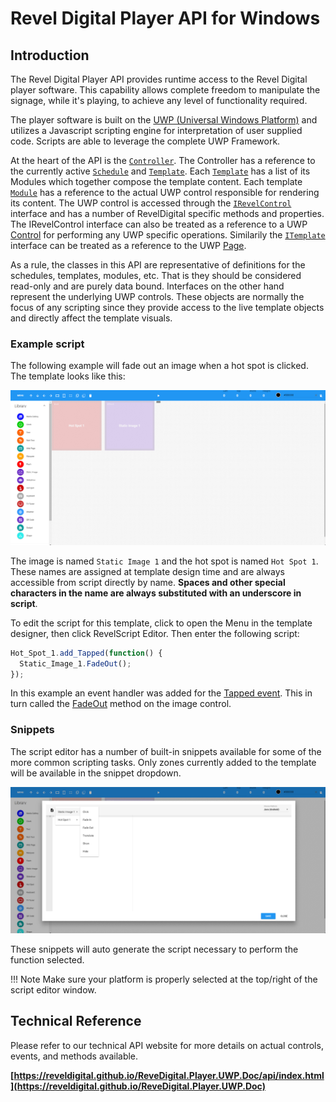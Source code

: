 Revel Digital Player API for Windows
====================================

## Introduction

The Revel Digital Player API provides runtime access to the Revel Digital player software. This capability allows complete freedom to manipulate the signage, while it's playing, to
achieve any level of functionality required.

The player software is built on the [UWP (Universal Windows Platform)](https://docs.microsoft.com/en-us/windows/uwp/) and utilizes a Javascript scripting engine for interpretation of user supplied code.
Scripts are able to leverage the complete UWP Framework.

At the heart of the API is the [`Controller`](https://reveldigital.github.io/ReveDigital.Player.UWP.Doc/api/RevelDigital.Player.RevelScript.IController.html).
The Controller has a reference to the currently active [`Schedule`](https://reveldigital.github.io/ReveDigital.Player.UWP.Doc/api/RevelDigital.Player.RevelScript.Schedule.html) and
[`Template`](https://reveldigital.github.io/ReveDigital.Player.UWP.Doc/api/RevelDigital.Player.RevelScript.Template.html).
Each [`Template`](https://reveldigital.github.io/ReveDigital.Player.UWP.Doc/api/RevelDigital.Player.RevelScript.Template.html) has a list of its Modules which together compose the template content.
Each template [`Module`](https://reveldigital.github.io/ReveDigital.Player.UWP.Doc/api/RevelDigital.Player.RevelScript.Module.html)
has a reference to the actual UWP control responsible for rendering its content.
The UWP control is accessed through the [`IRevelControl`](https://reveldigital.github.io/ReveDigital.Player.UWP.Doc/api/RevelDigital.Player.RevelScript.IRevelControl.html)
interface and has a number of RevelDigital specific methods and properties.
The IRevelControl interface can also be treated as a reference to a UWP [Control](https://docs.microsoft.com/en-us/uwp/api/windows.ui.xaml.controls.control)
for performing any UWP specific operations. Similarily the [`ITemplate`](https://reveldigital.github.io/ReveDigital.Player.UWP.Doc/api/RevelDigital.Player.RevelScript.ITemplate.html)
interface can be treated as a reference to the UWP [Page](https://docs.microsoft.com/en-us/uwp/api/windows.ui.xaml.controls.page).

As a rule, the classes in this API are representative of definitions for the schedules, templates, modules, etc.
That is they should be considered read-only and are purely data bound. Interfaces on the other hand represent the underlying UWP controls.
These objects are normally the focus of any scripting since they provide access to the live template objects and directly affect the template visuals.

### Example script

The following example will fade out an image when a hot spot is clicked. The template looks like this:

![template](/img/script-example-1.png)

The image is named `Static Image 1` and the hot spot is named `Hot Spot 1`.
These names are assigned at template design time and are always accessible from script directly by name.
**Spaces and other special characters in the name are always substituted with an underscore in script**.

To edit the script for this template, click to open the Menu in the template designer, then click RevelScript Editor. Then enter the following script:

```javascript
Hot_Spot_1.add_Tapped(function() {
  Static_Image_1.FadeOut();
});
```

In this example an event handler was added for the [Tapped event](https://docs.microsoft.com/en-us/uwp/api/windows.ui.xaml.uielement#Windows_UI_Xaml_UIElement_Tapped).
This in turn called the [FadeOut](https://reveldigital.github.io/ReveDigital.Player.UWP.Doc/api/RevelDigital.Player.RevelScript.IRevelControl.html#RevelDigital_Player_RevelScript_IRevelControl_FadeOut)
method on the image control.

### Snippets

The script editor has a number of built-in snippets available for some of the more common scripting tasks. Only zones currently added to the template will be available in the snippet dropdown.

![template](/img/script-example-2.png)

These snippets will auto generate the script necessary to perform the function selected.

!!! Note
    Make sure your platform is properly selected at the top/right of the script editor window.


## Technical Reference

Please refer to our technical API website for more details on actual controls, events, and methods available.

**[https://reveldigital.github.io/ReveDigital.Player.UWP.Doc/api/index.html](https://reveldigital.github.io/ReveDigital.Player.UWP.Doc)**